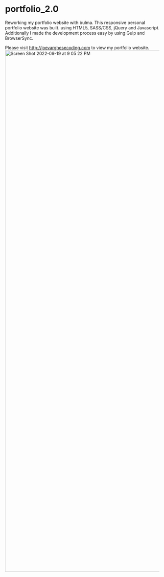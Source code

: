 # portfolio_2.0
Reworking my portfolio website with bulma.
This responsive personal portfolio website was built. using HTML5, SASS/CSS, jQuery and Javascript.
Additionally I made the development process easy by using Gulp and BrowserSync.

Please visit http://joevarghesecoding.com to view my portfolio website.
<img width="1705" alt="Screen Shot 2022-09-19 at 9 05 22 PM" src="https://user-images.githubusercontent.com/69740570/191145230-02e23cbb-8852-4ebf-9811-8b22351a0b3c.png">
